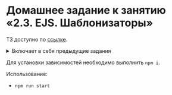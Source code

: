 # Домашнее задание к занятию «2.3. EJS. Шаблонизаторы»

ТЗ доступно по [ссылке](https://github.com/netology-code/ndse-homeworks/tree/master/008-ejs).

<details>
<summary>Включает в себя предыдущие задания</summary>

<details>
<summary>Домашнее задание к занятию «2.1. Express»</summary>

ТЗ доступно по [ссылке](https://github.com/netology-code/ndse-homeworks/tree/master/006-express).
</details>

<details>
<summary>Домашнее задание к занятию «2.2. Middleware. Паттерн "цепочка обязанностей"»</summary>

ТЗ доступно по [ссылке](https://github.com/netology-code/ndse-homeworks/tree/master/007-middleware).
</details>

</details>

Для установки зависимостей необходимо выполнить `npm i`.

Использование:
* `npm run start`
